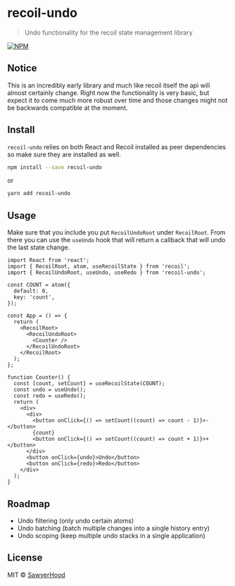 # recoil-undo

> Undo functionality for the recoil state management library

[![NPM](https://img.shields.io/npm/v/recoil-undo.svg)](https://www.npmjs.com/package/recoil-undo)

## Notice

This is an incredibly early library and much like recoil itself the api will almost certainly change. Right now the functionality is very basic, but expect it to come much more robust over time and those changes might not be backwards compatible at the moment.

## Install

`recoil-undo` relies on both React and Recoil installed as peer dependencies so make sure they are installed as well.

```bash
npm install --save recoil-undo
```

or

```bash
yarn add recoil-undo
```

## Usage

Make sure that you include you put `RecoilUndoRoot` under `RecoilRoot`. From there you can use the `useUndo` hook that will return a callback that will undo the last state change.

```tsx
import React from 'react';
import { RecoilRoot, atom, useRecoilState } from 'recoil';
import { RecoilUndoRoot, useUndo, useRedo } from 'recoil-undo';

const COUNT = atom({
  default: 0,
  key: 'count',
});

const App = () => {
  return (
    <RecoilRoot>
      <RecoilUndoRoot>
        <Counter />
      </RecoilUndoRoot>
    </RecoilRoot>
  );
};

function Counter() {
  const [count, setCount] = useRecoilState(COUNT);
  const undo = useUndo();
  const redo = useRedo();
  return (
    <div>
      <div>
        <button onClick={() => setCount((count) => count - 1)}>-</button>
        {count}
        <button onClick={() => setCount((count) => count + 1)}>+</button>
      </div>
      <button onClick={undo}>Undo</button>
      <button onClick={redo}>Redo</button>
    </div>
  );
}
```

## Roadmap

- Undo filtering (only undo certain atoms)
- Undo batching (batch multiple changes into a single history entry)
- Undo scoping (keep multiple undo stacks in a single application)

## License

MIT © [SawyerHood](https://github.com/SawyerHood)
